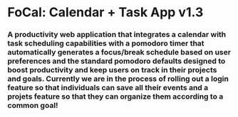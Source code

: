 # FoCal: Calendar + Task App v1.3

### A productivity web application that integrates a calendar with task scheduling capabilities with a pomodoro timer that automatically generates a focus/break schedule based on user preferences and the standard pomodoro defaults designed to boost productivity and keep users on track in their projects and goals. Currently we are in the process of rolling out a login feature so that individuals can save all their events and a projets feature so that they can organize them according to a common goal!
